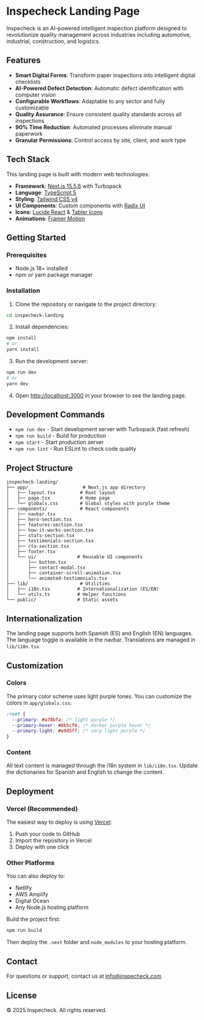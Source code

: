 # Inspecheck Landing Page

Inspecheck is an AI-powered intelligent inspection platform designed to revolutionize quality management across industries including automotive, industrial, construction, and logistics.

## Features

- **Smart Digital Forms**: Transform paper inspections into intelligent digital checklists
- **AI-Powered Defect Detection**: Automatic defect identification with computer vision
- **Configurable Workflows**: Adaptable to any sector and fully customizable
- **Quality Assurance**: Ensure consistent quality standards across all inspections
- **90% Time Reduction**: Automated processes eliminate manual paperwork
- **Granular Permissions**: Control access by site, client, and work type

## Tech Stack

This landing page is built with modern web technologies:

- **Framework**: [Next.js 15.5.6](https://nextjs.org/) with Turbopack
- **Language**: [TypeScript 5](https://www.typescriptlang.org/)
- **Styling**: [Tailwind CSS v4](https://tailwindcss.com/)
- **UI Components**: Custom components with [Radix UI](https://www.radix-ui.com/)
- **Icons**: [Lucide React](https://lucide.dev/) & [Tabler Icons](https://tabler-icons.io/)
- **Animations**: [Framer Motion](https://www.framer.com/motion/)

## Getting Started

### Prerequisites

- Node.js 18+ installed
- npm or yarn package manager

### Installation

1. Clone the repository or navigate to the project directory:

```bash
cd inspecheck-landing
```

2. Install dependencies:

```bash
npm install
# or
yarn install
```

3. Run the development server:

```bash
npm run dev
# or
yarn dev
```

4. Open [http://localhost:3000](http://localhost:3000) in your browser to see the landing page.

## Development Commands

- `npm run dev` - Start development server with Turbopack (fast refresh)
- `npm run build` - Build for production
- `npm start` - Start production server
- `npm run lint` - Run ESLint to check code quality

## Project Structure

```
inspecheck-landing/
├── app/                    # Next.js app directory
│   ├── layout.tsx         # Root layout
│   ├── page.tsx           # Home page
│   └── globals.css        # Global styles with purple theme
├── components/            # React components
│   ├── navbar.tsx
│   ├── hero-section.tsx
│   ├── features-section.tsx
│   ├── how-it-works-section.tsx
│   ├── stats-section.tsx
│   ├── testimonials-section.tsx
│   ├── cta-section.tsx
│   ├── footer.tsx
│   └── ui/               # Reusable UI components
│       ├── button.tsx
│       ├── contact-modal.tsx
│       ├── container-scroll-animation.tsx
│       └── animated-testimonials.tsx
├── lib/                   # Utilities
│   ├── i18n.tsx          # Internationalization (ES/EN)
│   └── utils.ts          # Helper functions
└── public/               # Static assets

```

## Internationalization

The landing page supports both Spanish (ES) and English (EN) languages. The language toggle is available in the navbar. Translations are managed in `lib/i18n.tsx`.

## Customization

### Colors

The primary color scheme uses light purple tones. You can customize the colors in `app/globals.css`:

```css
:root {
  --primary: #a78bfa; /* light purple */
  --primary-hover: #8b5cf6; /* darker purple hover */
  --primary-light: #e9d5ff; /* very light purple */
}
```

### Content

All text content is managed through the i18n system in `lib/i18n.tsx`. Update the dictionaries for Spanish and English to change the content.

## Deployment

### Vercel (Recommended)

The easiest way to deploy is using [Vercel](https://vercel.com):

1. Push your code to GitHub
2. Import the repository in Vercel
3. Deploy with one click

### Other Platforms

You can also deploy to:

- Netlify
- AWS Amplify
- Digital Ocean
- Any Node.js hosting platform

Build the project first:

```bash
npm run build
```

Then deploy the `.next` folder and `node_modules` to your hosting platform.

## Contact

For questions or support, contact us at [info@inspecheck.com](mailto:info@inspecheck.com)

## License

© 2025 Inspecheck. All rights reserved.
